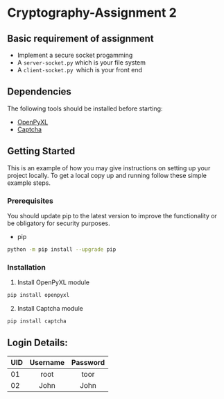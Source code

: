 # Cryptography-Assignment 2
## Basic requirement of assignment
- Implement a secure socket progamming 
- A `server-socket.py` which is your file system
- A `client-socket.py `which is your front end

## Dependencies
The following tools should be installed before starting:
- [OpenPyXL](https://openpyxl.readthedocs.io/en/stable/)
- [Captcha](https://pypi.org/project/captcha/)

## Getting Started

This is an example of how you may give instructions on setting up your project locally.
To get a local copy up and running follow these simple example steps.

### Prerequisites

You should update pip to the latest version to improve the functionality or be obligatory for security purposes.
* pip
```sh
python -m pip install --upgrade pip
```

### Installation

1. Install OpenPyXL module
```sh
pip install openpyxl
```
2. Install Captcha module
```sh
pip install captcha
```

## Login Details:
| UID | Username | Password |
| ----|:--------:|:--------:|
|  01 | root     | toor     |
|  02 | John     | John     |
